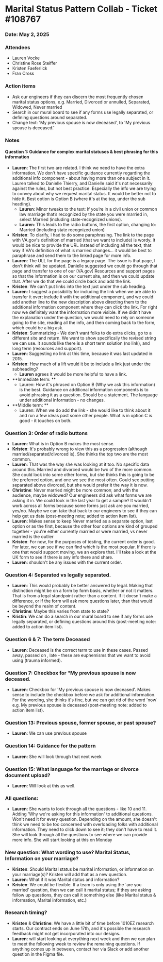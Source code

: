 # Marital Status Pattern Collab - Ticket #108767

### Date: May 2, 2025

### Attendees
- Lauren Vocke
- Christine Rose Steiffer
- Kristen Faeferlick 
- Fran Cross

### Action items
- Ask our engineers if they can discern the most frequently chosen marital status options, e.g. Married, Divorced or annulled, Separated, Widowed, Never married
- Search in our mural board to see if any forms use legally separated, or defining questions around separated.
- Change text: 'My previous spouse is now deceased', to 'My previous spouse is deceased.'


### Notes

#### Question 1: Guidance for complex marital statuses & best phrasing for this information
- **Lauren**: The first two are related. I think we need to have the extra information. We don't have specific guidance currently regarding the additional info component - about having more than one subject in it. Lauren talked to Danielle Thierry, and Danielle said it's not necessarily against the rules, but not best practice. Especially the info we are trying to convey about why we request marital status. It would be better not to hide it. Best option is Option B (where it's at the top, under the sub heading).
  - **Lauren**: Minor tweaks to the text: If you’re in a civil union or common law marriage that’s recognized by the state you were married in, select Married (including state-recognized unions).
  - **Lauren**: This leads to the radio buttons, the first option, changing to: Married (including state recognized union)
- **Kristen**: To clarify, I had to do some paraphrasing. The link to the page with VA.gov's definition of married (that we want to include) is wordy. It would be nice to provide the URL instead of including all the text; that way if VA's definition of what is married changes... it would be best to paraphrase and send them to the linked page for more info.
- **Lauren**: The ULL for the page is a legacy page. The issue is that page, I don't think will be updated. Danielle suggested we could go through that page and transfer to one of our (VA.gov) Resources and support pages so that the information is on our current site, and then we could update that. After we do that we could circle back and add the link.
- **Kristen**: We can't put links into the text just under the sub heading.
- **Lauren**: I suggest a possibility for including the link when we are able to transfer it over; include it with the additional component, and we could add another line to the new description above directing them to the additional information component where they can click the link. For right now we definitely want the information more visible. If we didn't have the explanation under the question, we would need to rely on someone going to the site, reading all the info, and then coming back to the form, which could be a big ask.
- **Kristen**: Summarizing - We don't want folks to do extra clicks, go to a different site and return. We want to show specifically the revised string we can use. It sounds like there is a short term solution (no link), and long term (resources and support).
- **Lauren**: Suggesting no link at this time, because it was last updated in 2015.
- **Kristen**: How much of a lift would it be to include a link just under the subheading? 
  - **Lauren** agrees it would be more helpful to have a link.
- **Immediate term: **
  - Lauren: How it's phrased on Option B (Why we ask this information) is the best. Guidance on additional information components is to avoid phrasing it as a question. Should be a statement. The language under additional information - no changes.
- **Middle term:  **
  - Lauren: When we do add the link - she would like to think about it and run a few ideas past some other people. What is in option C is good - it touches on both.

### Question 3: Order of radio buttons
- **Lauren**: What is in Option B makes the most sense. 
- **Kristen**: It's probably wrong to view this as a progression (although married/separated/divorced is). She thinks the top two are the most common. 
- **Lauren**: That was the way she was looking at it too. No specific data around this. Married and divorced would be two of the more common. She could look into some other forms, but she thinks this is going to be the preferred option, and one we see the most often. Could see putting separated above divorced, but she would prefer it the way it is now.
- **Christine**: Never married might be more common; and with the audience, maybe widowed? Our engineers did ask what forms we are asking it in. We could look in the last year to get a sample? It wouldn't work across all forms because some forms just ask are you married, yes/no. Maybe we can take that back to our engineers to see if they can help get us data (post-meeting note; added to action item list).
- **Lauren**: Makes sense to keep Never married as a separate option, last option or as the first, because the other four options are kind of grouped together - you're either currently married or were married, vs never married is the outlier
- **Kristen**: For now, for the purposes of testing, the current order is good. For later, we can see if we can find which is the most popular. If there is one that would support moving, we an explore that. I'll take a look at the UK form to see if there is any info there and share.
- **Lauren**: shouldn't be any issues with the current order. 

### Question 4: Separated vs legally separated. 
- **Lauren**: This would probably be better answered by legal. Making that distinction might be on a form by form basis, whether or not it matters. That is from a legal standpoint rather than a content. If it doesn't make a difference, or if the form will ask more questions later, than that would be beyond the realm of content. 
- **Christine**: Maybe this varies from state to state?
- **Kristin**: We can do a search in our mural board to see if any forms use legally separated, or defining questions around this (post-meeting note: added to action item list).

### Question 6 & 7: The term Deceased
- **Lauren**: Deceased is the correct term to use in these cases. Passed away, passed on , late - these are euphemisms that we want to avoid using (trauma informed). 

### Question 7: Checkbox for "My previous spouse is now deceased.
- **Lauren**: Checkbox for 'My previous spouse is now deceased'. Makes sense to include the checkbox before we ask for additional information. For the wording, she thinks it's fine, but we can get rid of the word 'now' e.g. My previous spouse is deceased (post-meeting note: added to action item list).

### Question 13: Previous spouse, former spouse, or past spouse?
- **Lauren**: We can use previous spouse

### Question 14: Guidance for the pattern
- **Lauren**: She will look through that next week

### Question 15: What language for the marriage or divorce document upload?
- **Lauren**: Will look at this as well.

### All questions:
- **Lauren**: She wants to look through all the questions - like 10 and 11. Adding 'Why we're asking for this information' to additional questions. Won't need it for every question. Depending on the amount, she doesn't think we need to be too concerned with overloading folks with additional information. They need to click down to see it; they don't have to read it. She will look through all the questions to see where we can provide more info. She will start looking at this on Monday

### New question: What wording to use? Marital Status, Information on your marriage?
- **Kristen**: Should Marital status be marital information, or information on your marriage(s)? Kristen will add that as a new question.
- **Lauren**: What if it was Marital status and information?
- **Kristen**: We could be flexible. If a team is only using the 'are you married' question, then we can call it marital status; if they are asking follow up questions, they can call it something else (like Marital status & information, Marital information, etc.)

### Research timing?
- **Kristen** & **Christine**: We have a little bit of time before 1010EZ research starts. Our contract ends on June 17th, and it's possible the research feedback might not get incorporated into our designs. 
- **Lauren**: will start looking at everything next week and then we can plan to meet the following week to review the remaining questions. If anything comes up in between, contact her via Slack or add another question in the Figma file.
